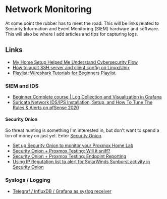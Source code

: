 # Network Monitoring
At some point the rubber has to meet the road. This will be links related to Security Information and Event Monitoring (SIEM) hardware and software. This will also be where I add articles and tips for capturing logs.

## Links

- [My Home Setup Helped Me Understand Cybersecurity Flow](https://medium.com/paypal-tech/my-home-setup-helped-me-understand-cybersecurity-flow-27a692b90a19)
- [How to audit SSH server and client config on Linux/Unix](https://www.cyberciti.biz/tips/how-to-audit-ssh-server-and-client-config-on-linux-unix.html)
- [Playlist: Wireshark Tutorials for Beginners Playlist](https://www.youtube.com/playlist?list=PL6gx4Cwl9DGBI2ZFuyZOl5Q7sptR7PwYN)

### SIEM and IDS
- [Beginner Complete course | Log Collection and Visualization in Grafana](https://www.youtube.com/playlist?list=PLyJqGMYm0vnOQQse9snwzYcrr2hP6qStc)
- [Suricata Network IDS/IPS Installation, Setup, and How To Tune The Rules & Alerts on pfSense 2020
](https://www.youtube.com/watch?v=S0-vsjhPDN0)

#### Security Onion
So threat hunting is something I'm interested in, but don't want to spend a ton of money on just yet. Enter [Security Onion](https://github.com/Security-Onion-Solutions/securityonion).

- [Set up Security Onion to monitor your Proxmox Home Lab](https://bilk0h.com/posts/security-onion-proxmox-open-vswitch)
- [Security Onion + Proxmox Testing: Will it sniff?](https://bilk0h.com/posts/security-onion-proxmox-testing)
- [Security Onion + Proxmox Testing: Endpoint Reporting](https://bilk0h.com/posts/security-onion-proxmox-endpoints)
- [Using IP Reputation list to alert for SolarWinds Sunburst activity in Security Onion](https://bilk0h.com/posts/security-onion-ip-rep-solarwinds)

### Syslogs / Logging
- [Telegraf / InfluxDB / Grafana as syslog receiver](https://nwmichl.net/2020/03/15/telegraf-influxdb-grafana-as-syslog-receiver/)
